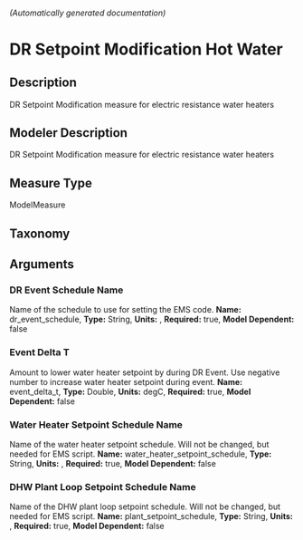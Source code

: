 

###### (Automatically generated documentation)

# DR Setpoint Modification Hot Water

## Description
DR Setpoint Modification measure for electric resistance water heaters

## Modeler Description
DR Setpoint Modification measure for electric resistance water heaters

## Measure Type
ModelMeasure

## Taxonomy


## Arguments


### DR Event Schedule Name
Name of the schedule to use for setting the EMS code.
**Name:** dr_event_schedule,
**Type:** String,
**Units:** ,
**Required:** true,
**Model Dependent:** false

### Event Delta T
Amount to lower water heater setpoint by during DR Event.  Use negative number to increase water heater setpoint during event.
**Name:** event_delta_t,
**Type:** Double,
**Units:** degC,
**Required:** true,
**Model Dependent:** false

### Water Heater Setpoint Schedule Name
Name of the water heater setpoint schedule. Will not be changed, but needed for EMS script.
**Name:** water_heater_setpoint_schedule,
**Type:** String,
**Units:** ,
**Required:** true,
**Model Dependent:** false

### DHW Plant Loop Setpoint Schedule Name
Name of the DHW plant loop setpoint schedule. Will not be changed, but needed for EMS script.
**Name:** plant_setpoint_schedule,
**Type:** String,
**Units:** ,
**Required:** true,
**Model Dependent:** false




